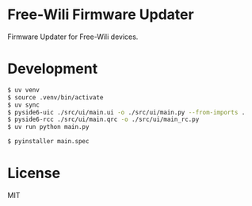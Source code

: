 Free-Wili Firmware Updater
==========================

Firmware Updater for Free-Wili devices.


Development
===========

```bash
$ uv venv
$ source .venv/bin/activate
$ uv sync
$ pyside6-uic ./src/ui/main.ui -o ./src/ui/main.py --from-imports .
$ pyside6-rcc ./src/ui/main.qrc -o ./src/ui/main_rc.py
$ uv run python main.py
```

```bash
$ pyinstaller main.spec
```


License
=======

MIT
